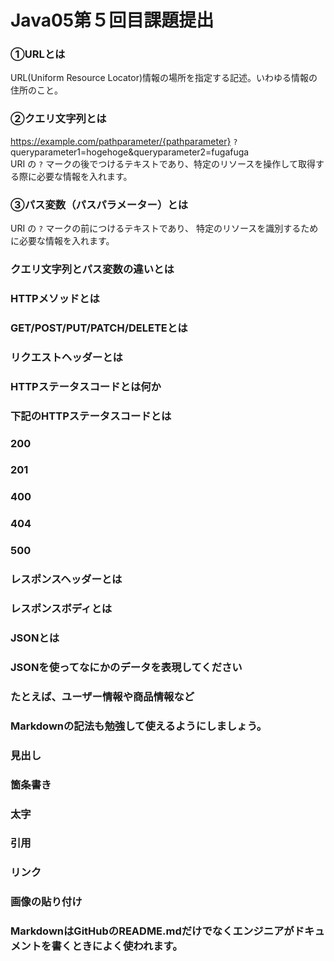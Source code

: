 # Java05第５回目課題提出
    
### ①URLとは  
  URL(Uniform Resource Locator)情報の場所を指定する記述。いわゆる情報の住所のこと。 
### ②クエリ文字列とは  
https://example.com/pathparameter/{pathparameter} `?` queryparameter1=hogehoge&queryparameter2=fugafuga       
URI の  `?` マークの後でつけるテキストであり、特定のリソースを操作して取得する際に必要な情報を入れます。
### ③パス変数（パスパラメーター）とは  
URI の  `?` マークの前につけるテキストであり、 特定のリソースを識別するために必要な情報を入れます。
### クエリ文字列とパス変数の違いとは  
### HTTPメソッドとは  
### GET/POST/PUT/PATCH/DELETEとは  
### リクエストヘッダーとは  
### HTTPステータスコードとは何か  
### 下記のHTTPステータスコードとは  
 ### 200  
 ### 201  
 ### 400  
 ### 404  
 ### 500  
### レスポンスヘッダーとは  
### レスポンスボディとは  
### JSONとは  
### JSONを使ってなにかのデータを表現してください  
### たとえば、ユーザー情報や商品情報など  
### Markdownの記法も勉強して使えるようにしましょう。  
### 見出し  
### 箇条書き  
### 太字  
### 引用  
### リンク  
### 画像の貼り付け  
### MarkdownはGitHubのREADME.mdだけでなくエンジニアがドキュメントを書くときによく使われます。  
